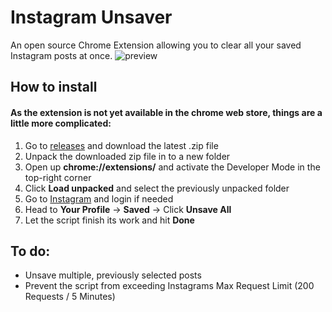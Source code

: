 # Instagram Unsaver
An open source Chrome Extension allowing you to clear all your saved Instagram posts at once.
![preview](https://s2.gifyu.com/images/Desktop-2019.04.03---19.24.21.gif "Preview")

## How to install
#### As the extension is not yet available in the chrome web store, things are a little more complicated:
1. Go to [releases](https://github.com/thisismo/instagram-unsaver/releases) and download the latest .zip file
2. Unpack the downloaded zip file in to a new folder
3. Open up **chrome://extensions/** and activate the Developer Mode in the top-right corner
4. Click **Load unpacked** and select the previously unpacked folder
5. Go to [Instagram](https://www.instagram.com/) and login if needed
6. Head to **Your Profile** -> **Saved** -> Click **Unsave All**
7. Let the script finish its work and hit **Done**

## To do:
- Unsave multiple, previously selected posts
- Prevent the script from exceeding Instagrams Max Request Limit (200 Requests / 5 Minutes)
